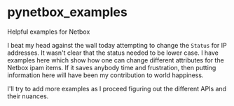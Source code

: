 # pynetbox_examples
Helpful examples for Netbox

I beat my head against the wall today attempting to change the `Status` for IP addresses. It wasn't clear that the status needed to be lower case. I have examples here which show how one can change different attributes for the Netbox ipam items. If it saves anybody time and frustration, then putting information here will have been my contribution to world happiness.

I'll try to add more examples as I proceed figuring out the different APIs and their nuances.

